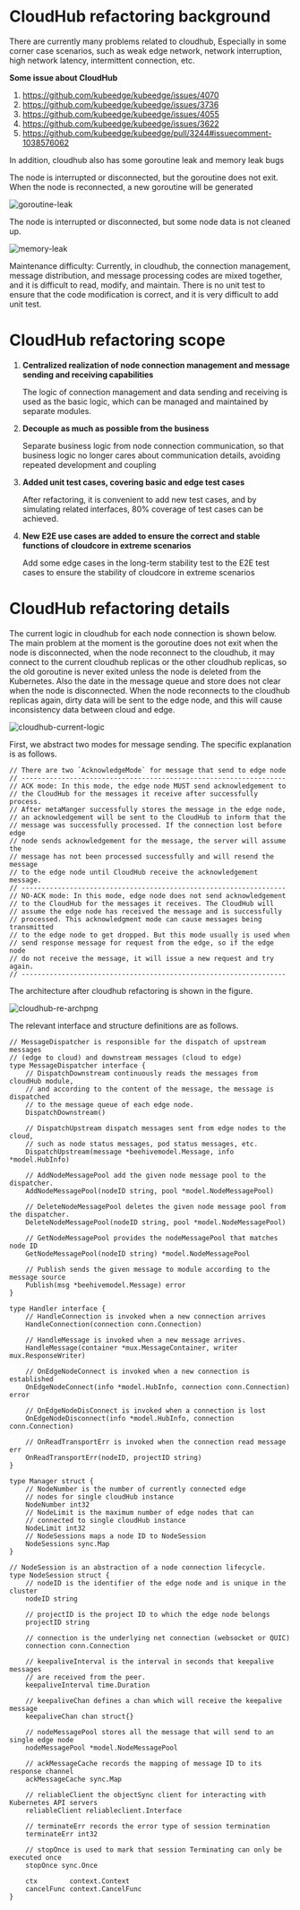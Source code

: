 # CloudHub refactoring background

There are currently many problems related to cloudhub, Especially in some corner case scenarios, such as weak edge network, network interruption, high network latency, intermittent connection, etc.



**Some issue about CloudHub**

1.  https://github.com/kubeedge/kubeedge/issues/4070
2.  https://github.com/kubeedge/kubeedge/issues/3736
3.  https://github.com/kubeedge/kubeedge/issues/4055
4.  https://github.com/kubeedge/kubeedge/issues/3622
5.  https://github.com/kubeedge/kubeedge/pull/3244#issuecomment-1038576062



In addition, cloudhub also has some goroutine leak and memory leak bugs

The node is interrupted or disconnected, but the goroutine does not exit. When the node is reconnected, a new goroutine will be generated

![goroutine-leak](../images/cloudhub-refactor/goroutine-leak.png)



The node is interrupted or disconnected, but some node data is not cleaned up.

![memory-leak](../images/cloudhub-refactor/memory-leak.png)



Maintenance difficulty: Currently, in cloudhub, the connection management, message distribution, and message processing codes are mixed together, and it is difficult to read, modify, and maintain. There is no unit test to ensure that the code modification is correct, and it is very difficult to add unit test.

# CloudHub refactoring scope


1. **Centralized realization of node connection management and message sending and receiving capabilities**

   The logic of connection management and data sending and receiving is used as the basic logic, which can be managed and maintained by separate modules.
   
2. **Decouple as much as possible from the business**

   Separate business logic from node connection communication, so that business logic no longer cares about communication details, avoiding repeated development and coupling

3. **Added unit test cases, covering basic and edge test cases**

   After refactoring, it is convenient to add new test cases, and by simulating related interfaces, 80% coverage of test cases can be achieved.

4. **New E2E use cases are added to ensure the correct and stable functions of cloudcore in extreme scenarios**

   Add some edge cases in the long-term stability test to the E2E test cases to ensure the stability of cloudcore in extreme scenarios




# CloudHub refactoring details

The current logic in cloudhub for each node connection  is shown below. The main problem at the moment is the goroutine does not exit when the node is disconnected, when the node reconnect to the cloudhub, it may connect to the current cloudhub replicas or the other cloudhub replicas, so the old goroutine is never exited unless the node is deleted from the Kubernetes. Also the date in the message queue and store does not clear when the node is disconnected. When the node reconnects to the cloudhub replicas  again, dirty data will be sent to the edge node, and this will cause inconsistency  data between cloud and edge.

![cloudhub-current-logic](../images/cloudhub-refactor/cloudhub-current-logic.png)

First, we abstract two modes for message sending.  The specific explanation is as follows.

```
// There are two `AcknowledgeMode` for message that send to edge node
// ------------------------------------------------------------------
// ACK mode: In this mode, the edge node MUST send acknowledgement to
// the CloudHub for the messages it receive after successfully process.
// After metaManger successfully stores the message in the edge node,
// an acknowledgement will be sent to the CloudHub to inform that the
// message was successfully processed. If the connection lost before edge
// node sends acknowledgement for the message, the server will assume the
// message has not been processed successfully and will resend the message
// to the edge node until CloudHub receive the acknowledgement message.
// ------------------------------------------------------------------
// NO-ACK mode: In this mode, edge node does not send acknowledgement
// to the CloudHub for the messages it receives. The CloudHub will
// assume the edge node has received the message and is successfully
// processed. This acknowledgment mode can cause messages being transmitted
// to the edge node to get dropped. But this mode usually is used when
// send response message for request from the edge, so if the edge node
// do not receive the message, it will issue a new request and try again.
// ------------------------------------------------------------------
```

The architecture after cloudhub refactoring is shown in the figure.

![cloudhub-re-archpng](../images/cloudhub-refactor/cloudhub-refactor-arch.png)

The relevant interface and structure definitions are as follows.

```
// MessageDispatcher is responsible for the dispatch of upstream messages
// (edge to cloud) and downstream messages (cloud to edge)
type MessageDispatcher interface {
	// DispatchDownstream continuously reads the messages from cloudHub module,
	// and according to the content of the message, the message is dispatched
	// to the message queue of each edge node.
	DispatchDownstream()

	// DispatchUpstream dispatch messages sent from edge nodes to the cloud,
	// such as node status messages, pod status messages, etc.
	DispatchUpstream(message *beehivemodel.Message, info *model.HubInfo)

	// AddNodeMessagePool add the given node message pool to the dispatcher.
	AddNodeMessagePool(nodeID string, pool *model.NodeMessagePool)

	// DeleteNodeMessagePool deletes the given node message pool from the dispatcher.
	DeleteNodeMessagePool(nodeID string, pool *model.NodeMessagePool)

	// GetNodeMessagePool provides the nodeMessagePool that matches node ID
	GetNodeMessagePool(nodeID string) *model.NodeMessagePool

	// Publish sends the given message to module according to the message source
	Publish(msg *beehivemodel.Message) error
}
```



```
type Handler interface {
	// HandleConnection is invoked when a new connection arrives
	HandleConnection(connection conn.Connection)

	// HandleMessage is invoked when a new message arrives.
	HandleMessage(container *mux.MessageContainer, writer mux.ResponseWriter)

	// OnEdgeNodeConnect is invoked when a new connection is established
	OnEdgeNodeConnect(info *model.HubInfo, connection conn.Connection) error

	// OnEdgeNodeDisConnect is invoked when a connection is lost
	OnEdgeNodeDisconnect(info *model.HubInfo, connection conn.Connection)

	// OnReadTransportErr is invoked when the connection read message err
	OnReadTransportErr(nodeID, projectID string)
}
```



```
type Manager struct {
	// NodeNumber is the number of currently connected edge
	// nodes for single cloudHub instance
	NodeNumber int32
	// NodeLimit is the maximum number of edge nodes that can
	// connected to single cloudHub instance
	NodeLimit int32
	// NodeSessions maps a node ID to NodeSession
	NodeSessions sync.Map
}
```



```
// NodeSession is an abstraction of a node connection lifecycle.
type NodeSession struct {
	// nodeID is the identifier of the edge node and is unique in the cluster
	nodeID string

	// projectID is the project ID to which the edge node belongs
	projectID string

	// connection is the underlying net connection (websocket or QUIC)
	connection conn.Connection

	// keepaliveInterval is the interval in seconds that keepalive messages
	// are received from the peer.
	keepaliveInterval time.Duration

	// keepaliveChan defines a chan which will receive the keepalive message
	keepaliveChan chan struct{}

	// nodeMessagePool stores all the message that will send to an single edge node
	nodeMessagePool *model.NodeMessagePool

	// ackMessageCache records the mapping of message ID to its response channel
	ackMessageCache sync.Map

	// reliableClient the objectSync client for interacting with Kubernetes API servers
	reliableClient reliableclient.Interface

	// terminateErr records the error type of session termination
	terminateErr int32

	// stopOnce is used to mark that session Terminating can only be executed once
	stopOnce sync.Once

	ctx        context.Context
	cancelFunc context.CancelFunc
}
```





